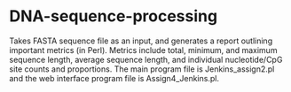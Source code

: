 # DNA-sequence-processing
Takes FASTA sequence file as an input, and generates a report outlining important metrics (in Perl). Metrics include total, minimum, and maximum sequence length, average sequence length, and individual nucleotide/CpG site counts and proportions. The main program file is 
Jenkins_assign2.pl and the web interface program file is Assign4_Jenkins.pl.

